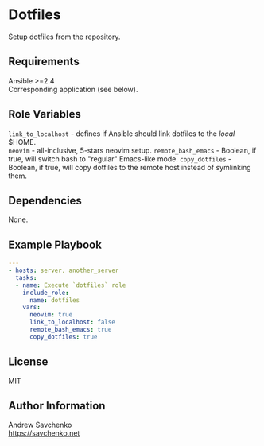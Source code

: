Dotfiles
=========
Setup dotfiles from the repository.

Requirements
------------
Ansible >=2.4  
Corresponding application (see below).

Role Variables
--------------
`link_to_localhost` - defines if Ansible should link dotfiles to the _local_ $HOME.  
`neovim` - all-inclusive, 5-stars neovim setup.
`remote_bash_emacs` - Boolean, if true, will switch bash to "regular" Emacs-like mode.
`copy_dotfiles` - Boolean, if true, will copy dotfiles to the remote host instead of symlinking them. 

Dependencies
------------
None.

Example Playbook
----------------
```yaml
---
- hosts: server, another_server
  tasks:
  - name: Execute `dotfiles` role
    include_role:
      name: dotfiles
    vars:
      neovim: true
      link_to_localhost: false
      remote_bash_emacs: true
      copy_dotfiles: true
```

License
-------
MIT

Author Information
------------------
Andrew Savchenko  
https://savchenko.net
